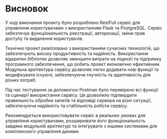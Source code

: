 # Висновок

У ході виконання проекту було розроблено RestFull сервіс для управління користувачами з використанням Flask та PostgreSQL. Сервіс забезпечує функціональність реєстрації, авторизації, зміни прав доступу та видалення користувачів.

Технічно проект реалізовано з використанням сучасних технологій, що забезпечують високу продуктивність та надійність. Використання відкритих бібліотек дозволяє зменшити витрати на ліцензії та підтримку програмного забезпечення, що робить проект економічно ефективним. Модульна архітектура сервісу дозволяє легко додавати нові функції та модифікувати існуючі, забезпечуючи гнучкість та адаптивність для різних потреб.

Під час тестування за допомогою Postman було перевірено всі функції та сценарії використання сервісу. Це дозволило підтвердити правильність обробки запитів та відповіді сервера на різні ситуації, забезпечуючи надійність та стабільність роботи сервісу.

Рекомендується використовувати сервіс в реальних умовах для управління користувачами, розширювати його функціональність завдяки модульній архітектурі та інтегрувати з іншими системами для комплексного управління даними.